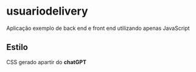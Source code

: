 # usuariodelivery
Aplicação exemplo de back end e front end utilizando apenas JavaScript 

## Estilo
CSS gerado apartir do **chatGPT** 